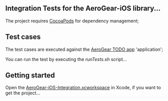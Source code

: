 Integration Tests for the AeroGear-iOS library...
-------------------------------------------------

The project requires [CocoaPods](http://cocoapods.org/) for dependency management;

## Test cases

The test cases are executed against the [AeroGear TODO app](http://todo-aerogear.rhcloud.com/) 'application';

You can run the test by executing the _runTests.sh_ script...

## Getting started

Open the [AeroGear-iOS-Integration.xcworkspace](aerogear-ios/tree/master/AeroGear-iOS-Integration/AeroGear-iOS-Integration.xcworkspace) in Xcode, if you want to get the project...